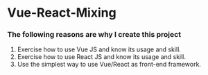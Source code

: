 # Vue-React-Mixing


### The following reasons are why I create this project

1. Exercise how to use Vue JS and know its usage and skill.
2. Exercise how to use React JS and know its usage and skill.
3. Use the simplest way to use Vue/React as front-end framework.
